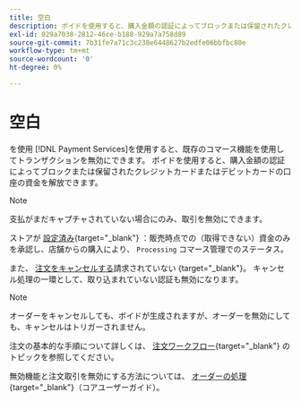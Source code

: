 ```yaml
---
title: 空白
description: ボイドを使用すると、購入金額の認証によってブロックまたは保留されたクレジットカードまたはデビットカードの口座の資金を解放できます。
exl-id: 029a7038-2812-46ce-b188-929a7a758d89
source-git-commit: 7b31fe7a71c3c238e6448627b2edfe06bbfbc80e
workflow-type: tm+mt
source-wordcount: '0'
ht-degree: 0%

---
```


# 空白

を使用 [!DNL Payment Services]を使用すると、既存のコマース機能を使用してトランザクションを無効にできます。 ボイドを使用すると、購入金額の認証によってブロックまたは保留されたクレジットカードまたはデビットカードの口座の資金を解放できます。

>[!NOTE]
>
>支払がまだキャプチャされていない場合にのみ、取引を無効にできます。

ストアが [設定済み](https://docs.magento.com/user-guide/configuration/sales/payment-methods.html#payment-actions){target=&quot;_blank&quot;} ：販売時点での（取得できない）資金のみを承認し、店舗からの購入により、 `Processing` コマース管理でのステータス。

また、 [注文をキャンセルする](https://docs.magento.com/user-guide/sales/order-update.html#cancel-a-pending-order)請求されていない {target=&quot;_blank&quot;}。 キャンセル処理の一環として、取り込まれていない認証も無効になります。

>[!NOTE]
>
>オーダーをキャンセルしても、ボイドが生成されますが、オーダーを無効にしても、キャンセルはトリガーされません。

注文の基本的な手順について詳しくは、 [注文ワークフロー](https://docs.magento.com/user-guide/sales/order-workflow.html){target=&quot;_blank&quot;} のトピックを参照してください。

無効機能と注文取引を無効にする方法については、 [オーダーの処理](https://docs.magento.com/user-guide/sales/order-processing.html){target=&quot;_blank&quot;}（コアユーザーガイド）。
